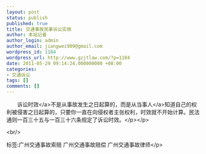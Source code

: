 ```yaml
---
layout: post
status: publish
published: true
title: 交通事故民事诉讼实效
author: 本站记者
author_login: admin
author_email: jiangwei909@gmail.com
wordpress_id: 1184
wordpress_url: http://www.gzjtlaw.com/?p=1184
date: 2011-05-29 09:14:24.000000000 +08:00
categories:
- 交通诉讼
tags: []
comments: []
---
```

<p><p>　　<a>诉讼时效<&#47;a>不是从事故发生之日起算的，而是从<a>当事人<&#47;a>知道自己的权利被侵害之日起算的，只要你一直在向侵权者主张权利，时效就不开始计算。民法通则一百三十五与一百三十六条规定了诉讼时效。<&#47;p><&#47;p><br&#47;><p>标签:广州交通事故索赔 广州交通事故赔偿 广州交通事故律师<&#47;p>
